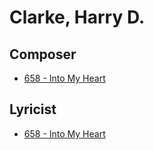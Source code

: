 # Clarke, Harry D.

## Composer

- [658 - Into My Heart](/hymns/658.md)

## Lyricist

- [658 - Into My Heart](/hymns/658.md)

